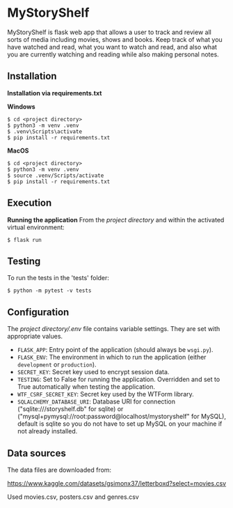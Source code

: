 # MyStoryShelf
MyStoryShelf is flask web app that allows a user to track and review all sorts of media including movies, shows and books. Keep track of what you have watched and read, what you want to watch and read, and also what you are currently watching and reading while also making personal notes.

## Installation

**Installation via requirements.txt**

**Windows**
```shell
$ cd <project directory>
$ python3 -m venv .venv
$ .venv\Scripts\activate
$ pip install -r requirements.txt
```

**MacOS**
```shell
$ cd <project directory>
$ python3 -m venv .venv
$ source .venv/Scripts/activate
$ pip install -r requirements.txt
```

## Execution

**Running the application**
From the *project directory* and within the activated virtual environment:
````shell
$ flask run
````

## Testing
To run the tests in the 'tests' folder:
```shell
$ python -m pytest -v tests
```

## Configuration

The *project directory/.env* file contains variable settings. They are set with appropriate values.

* `FLASK_APP`: Entry point of the application (should always be `wsgi.py`).
* `FLASK_ENV`: The environment in which to run the application (either `development` or `production`).
* `SECRET_KEY`: Secret key used to encrypt session data.
* `TESTING`: Set to False for running the application. Overridden and set to True automatically when testing the application.
* `WTF_CSRF_SECRET_KEY`: Secret key used by the WTForm library.
* `SQLALCHEMY_DATABASE_URI`: Database URI for connection ("sqlite:///storyshelf.db" for sqlite) or ("mysql+pymysql://root:password@localhost/mystoryshelf" for MySQL), default is sqlite so you do not have to set up MySQL on your machine if not already installed.

## Data sources

The data files are downloaded from: 

https://www.kaggle.com/datasets/gsimonx37/letterboxd?select=movies.csv

Used movies.csv, posters.csv and genres.csv


